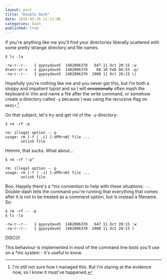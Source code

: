 ```yaml
---
layout: post
title: "Double Dash"
date: 2016-05-26 21:17:08
categories: bash
published: true
---
```


If you're anything like me you'll find your directories liberally scattered
with some pretty strange directory and file names.

```
$ ls -la

-rw-r--r--   1 gypsydave5  1482096370   647 11 Oct 20:15 :w
drwxr-xr-x   2 gypsydave5  1482096370    68 10 Feb 08:55 -p/
-rw-r--r--   1 gypsydave5  1482096370  2900 11 Oct 20:15 \(
```

Hopefully you're nothing like me and you never get this, but I'm both a sloppy
and impatient typist and so I will <del>occasionally</del> often mash the
keyboard in Vim and name a file after the write command, or somehow create
a directory called `-p` because I was using the recursive flag on `mkdir`.[^1]

On that subject, let's try and get rid of the `-p` directory:

```
$ rm -rf -p

rm: illegal option -- p
usage: rm [-f | -i] [-dPRrvW] file ...
       unlink file
```

Hmmm, that sucks. What about...

```
$ rm -rf "-p"

rm: illegal option -- p
usage: rm [-f | -i] [-dPRrvW] file ...
       unlink file
```

Boo. Happily there's a \*nix convention to help with these situations: `--`.
Double-dash tells the command you're running that everything that comes after
it is not to be treated as a command option, but is instead a filename. So:

```
$ rm -rf -- -p
$ ls -la

-rw-r--r--   1 gypsydave5  1482096370   647 11 Oct 20:15 :w
-rw-r--r--   1 gypsydave5  1482096370  2900 11 Oct 20:15 (
```

DISCO!

This behaviour is implemented in most of the command line tools you'll use on
a \*nix system - it's useful to know.

[^1]: I'm _still_ not sure how I managed this. But I'm staring at the evidence now, so I know it must've happened.

